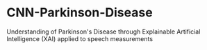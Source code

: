 # CNN-Parkinson-Disease
Understanding of Parkinson's Disease through Explainable Artificial Intelligence (XAI) applied to speech measurements

